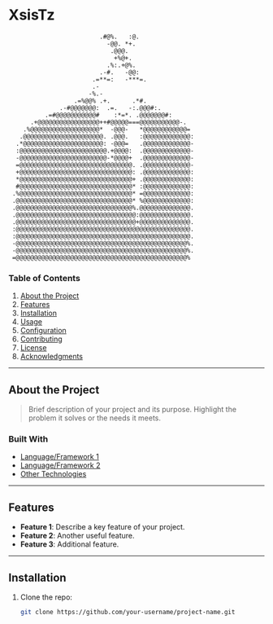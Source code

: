 # XsisTz
                                                            
                                                            
                                                            
                                                            
                                                            
                             .#@%.   :@.                    
                               -@@. *+.                     
                                .@@@.                       
                                 +%@+.                      
                               .%:.+@%.                     
                             .-#.   -@@:                    
                           .=**=:   -***=.                  
                           .-                               
                          -%.-                              
                      .=%@@% .+.      .*#.                  
                  .-#@@@@@@@:  .=.   -:.@@@#:.              
              .=#@@@@@@@@@@@#    :*=*. .@@@@@@@#:           
          .+@@@@@@@@@@@@@@@@@++#@@@@@===@@@@@@@@@@@-.       
        .%@@@@@@@@@@@@@@@@@@@*  -@@@-   *@@@@@@@@@@@@=      
       .@@@@@@@@@@@@@@@@@@@@@@. .@@@.   :@@@@@@@@@@@@@:     
      .*@@@@@@@@@@@@@@@@@@@@@@: -@@@=   .@@@@@@@@@@@@@-     
      :@@@@@@@@@@@@@@@@@@@@@@@@.+@@@@:  .@@@@@@@@@@@@@-     
      -@@@@@@@@@@@@@@@@@@@@@@@@-*@@@@+  .@@@@@@@@@@@@@-     
      =@@@@@@@@@@@@@@@@@@@@@@@@@@@@@@@. .@@@@@@@@@@@@@-     
      +@@@@@@@@@@@@@@@@@@@@@@@@@@@@@@@: .@@@@@@@@@@@@@:     
      *@@@@@@@@@@@@@@@@@@@@@@@@@@@@@@@+ .@@@@@@@@@@@@@:     
      #@@@@@@@@@@@@@@@@@@@@@@@@@@@@@@@* :@@@@@@@@@@@@@:     
     .%@@@@@@@@@@@@@@@@@@@@@@@@@@@@@@@* =@@@@@@@@@@@@@:     
     .@@@@@@@@@@@@@@@@@@@@@@@@@@@@@@@@* %@@@@@@@@@@@@@:     
     .@@@@@@@@@@@@@@@@@@@@@@@@@@@@@@@@%.@@@@@@@@@@@@@@.     
     .@@@@@@@@@@@@@@@@@@@@@@@@@@@@@@@@@:@@@@@@@@@@@@@@.     
     .@@@@@@@@@@@@@@@@@@@@@@@@@@@@@@@@@+@@@@@@@@@@@@@@.     
     :@@@@@@@@@@@@@@@@@@@@@@@@@@@@@@@@@@@@@@@@@@@@@@@@.     
     :@@@@@@@@@@@@@@@@@@@@@@@@@@@@@@@@@@@@@@@@@@@@@@@@.     
     -@@@@@@@@@@@@@@@@@@@@@@@@@@@@@@@@@@@@@@@@@@@@@@@%.     
     -@@@@@@@@@@@@@@@@@@@@@@@@@@@@@@@@@@@@@@@@@@@@@@@%.     
     =@@@@@@@@@@@@@@@@@@@@@@@@@@@@@@@@@@@@@@@@@@@@@@@%      

### Table of Contents
1. [About the Project](#about-the-project)
2. [Features](#features)
3. [Installation](#installation)
4. [Usage](#usage)
5. [Configuration](#configuration)
6. [Contributing](#contributing)
7. [License](#license)
8. [Acknowledgments](#acknowledgments)

---

## About the Project

> Brief description of your project and its purpose. Highlight the problem it solves or the needs it meets.

### Built With
- [Language/Framework 1](https://link-to-framework1.com)
- [Language/Framework 2](https://link-to-framework2.com)
- [Other Technologies](https://link-to-tech.com)

---

## Features

- **Feature 1**: Describe a key feature of your project.
- **Feature 2**: Another useful feature.
- **Feature 3**: Additional feature.

---

## Installation

1. Clone the repo:
   ```bash
   git clone https://github.com/your-username/project-name.git
